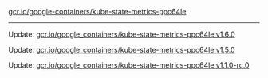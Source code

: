 [gcr.io/google-containers/kube-state-metrics-ppc64le](https://hub.docker.com/r/cruse/kube-state-metrics-ppc64le/tags/) 

----
Update: [gcr.io/google_containers/kube-state-metrics-ppc64le:v1.6.0](https://hub.docker.com/r/cruse/kube-state-metrics-ppc64le/tags/)

Update: [gcr.io/google_containers/kube-state-metrics-ppc64le:v1.5.0](https://hub.docker.com/r/cruse/kube-state-metrics-ppc64le/tags/)

Update: [gcr.io/google_containers/kube-state-metrics-ppc64le:v1.1.0-rc.0](https://hub.docker.com/r/cruse/kube-state-metrics-ppc64le/tags/)


